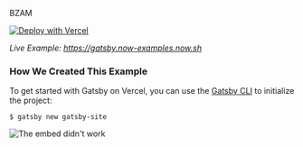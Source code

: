 BZAM

[![Deploy with Vercel](https://vercel.com/button)](https://vercel.com/import/project?template=https://github.com/vercel/vercel/tree/master/examples/gatsby)

_Live Example: https://gatsby.now-examples.now.sh_

### How We Created This Example

To get started with Gatsby on Vercel, you can use the [Gatsby CLI](https://www.gatsbyjs.org/docs/gatsby-cli/) to initialize the project:

```shell
$ gatsby new gatsby-site
```


<img src="https://upload.wikimedia.org/wikipedia/commons/thumb/4/49/FoosLollBerlin190917-74_(cropped).jpg/1200px-FoosLollBerlin190917-74_(cropped).jpg" alt="The embed didn't work">

